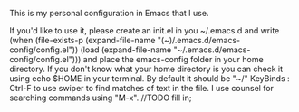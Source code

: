 This is my personal configuration in Emacs that I use.

If you'd like to use it, please create an init.el in you ~/.emacs.d and write
(when (file-exists-p (expand-file-name "(~)/.emacs.d/emacs-config/config.el"))
  (load (expand-file-name "~/.emacs.d/emacs-config/config.el")))
and place the emacs-config folder in your home directory.
If you don't know what your home directory is you can check it using echo $HOME in your terminal.
By default it should be "~/"
KeyBinds :
Ctrl-F to use swiper to find matches of text in the file.
I use counsel for searching commands using "M-x".
//TODO fill in;

